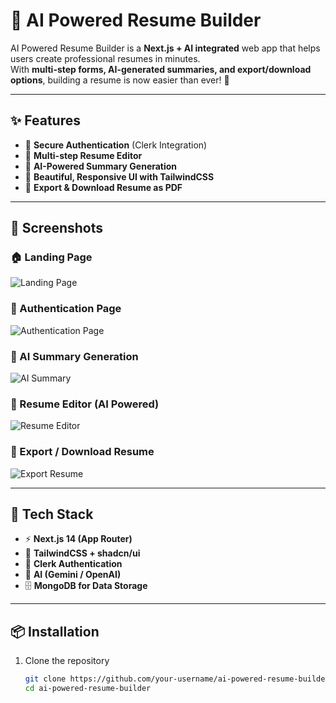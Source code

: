 # 🤖 AI Powered Resume Builder  

AI Powered Resume Builder is a **Next.js + AI integrated** web app that helps users create professional resumes in minutes.  
With **multi-step forms, AI-generated summaries, and export/download options**, building a resume is now easier than ever! 🚀  

---

## ✨ Features  
- 🔑 **Secure Authentication** (Clerk Integration)  
- 📝 **Multi-step Resume Editor**  
- 🤖 **AI-Powered Summary Generation**  
- 🎨 **Beautiful, Responsive UI with TailwindCSS**  
- 📂 **Export & Download Resume as PDF**  

---




## 📸 Screenshots  

### 🏠 Landing Page  
![Landing Page](public/screenshots/landing-page.png.png)  

### 🔑 Authentication Page  
![Authentication Page](public/screenshots/auth-page.png.png)  

### 🤖 AI Summary Generation  
![AI Summary](public/screenshots/auth-page.png.png)  

### 📝 Resume Editor (AI Powered)  
![Resume Editor](public/screenshots/resume-editor.png.png)  

### 📂 Export / Download Resume  
![Export Resume](public/screenshots/export-resume.png.png)  

---

## 🚀 Tech Stack  
- ⚡ **Next.js 14 (App Router)**  
- 🎨 **TailwindCSS + shadcn/ui**  
- 🔑 **Clerk Authentication**  
- 🧠 **AI (Gemini / OpenAI)**  
- 🗄 **MongoDB for Data Storage**  

---

## 📦 Installation  

1. Clone the repository  
   ```bash
   git clone https://github.com/your-username/ai-powered-resume-builder.git
   cd ai-powered-resume-builder

